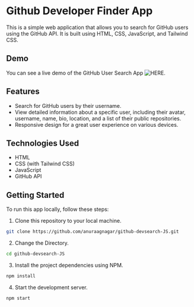 # Github Developer Finder App

This is a simple web application that allows you to search for GitHub users using the GitHub API.
It is built using HTML, CSS, JavaScript, and Tailwind CSS.

## Demo

You can see a live demo of the GitHub User Search App ![HERE]().

## Features

- Search for GitHub users by their username.
- View detailed information about a specific user, including their avatar, username, name, bio, location, and a list of their public repositories.
- Responsive design for a great user experience on various devices.

## Technologies Used

- HTML
- CSS (with Tailwind CSS)
- JavaScript
- GitHub API

## Getting Started

To run this app locally, follow these steps:

1. Clone this repository to your local machine.

```bash
git clone https://github.com/anuraagnagar/github-devsearch-JS.git
```

2. Change the Directory.

```bash
cd github-devsearch-JS
```

3. Install the project dependencies using NPM.

```bash
npm install
```

4. Start the development server.

```bash
npm start
```
